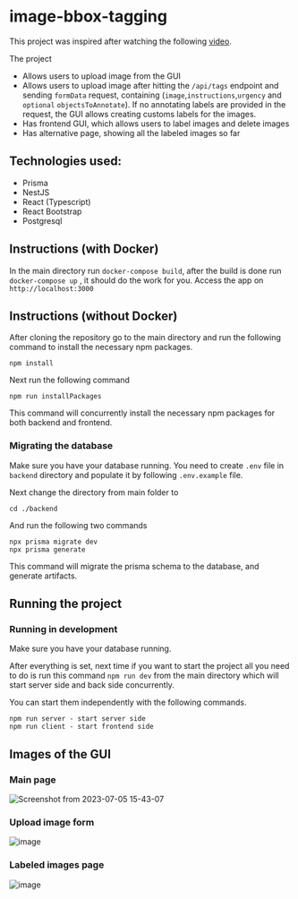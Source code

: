 # image-bbox-tagging

This project was inspired after watching the following [video](https://www.youtube.com/watch?v=HTXTVfBCeSY).

The project

- Allows users to upload image from the GUI
- Allows users to upload image after hitting the `/api/tags` endpoint and sending `formData` request, containing (`image`,`instructions`,`urgency` and `optional` `objectsToAnnotate`). If no annotating labels are provided in the request, the GUI allows creating customs labels for the images.
- Has frontend GUI, which allows users to label images and delete images
- Has alternative page, showing all the labeled images so far

## Technologies used:

- Prisma
- NestJS
- React (Typescript)
- React Bootstrap
- Postgresql

## Instructions (with Docker)

In the main directory run `docker-compose build`, after the build is done run `docker-compose up` , it should do the work for you. Access the app on `http://localhost:3000`

## Instructions (without Docker)

After cloning the repository go to the main directory and run the following command to install the necessary npm packages.

```
npm install
```

Next run the following command

```
npm run installPackages
```

This command will concurrently install the necessary npm packages for both backend and frontend.

### Migrating the database

Make sure you have your database running.
You need to create `.env` file in `backend` directory and populate it by following `.env.example` file. </br>

Next change the directory from main folder to

```
cd ./backend
```

And run the following two commands

```
npx prisma migrate dev
npx prisma generate
```

This command will migrate the prisma schema to the database, and generate artifacts.

## Running the project

### Running in development

Make sure you have your database running.

After everything is set, next time if you want to start the project all you need to do is run this command `npm run dev`
from the main directory which will start server side and back side concurrently.

You can start them independently with the following commands.

```
npm run server - start server side
npm run client - start frontend side
```

## Images of the GUI

### Main page

![Screenshot from 2023-07-05 15-43-07](https://github.com/yosko99/image-bbox-tagging/assets/80975936/180fd0a8-76f0-4ed5-93e1-909ed07fda50)

### Upload image form

![image](https://github.com/yosko99/image-bbox-tagging/assets/80975936/1e2f5ea7-54e0-4061-8aea-cabd8d3211e3)

### Labeled images page

![image](https://github.com/yosko99/image-bbox-tagging/assets/80975936/2eb08d5d-9d84-4815-8cb2-ddb5c66dd4d5)

